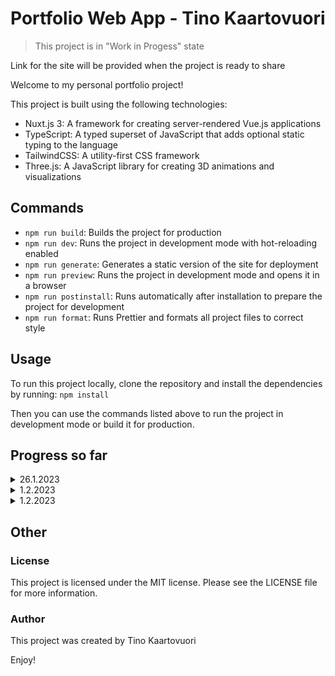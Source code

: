 # Portfolio Web App - Tino Kaartovuori

> This project is in "Work in Progess" state

Link for the site will be provided when the project is ready to share

Welcome to my personal portfolio project!

This project is built using the following technologies:

- Nuxt.js 3: A framework for creating server-rendered Vue.js applications
- TypeScript: A typed superset of JavaScript that adds optional static typing to the language
- TailwindCSS: A utility-first CSS framework
- Three.js: A JavaScript library for creating 3D animations and visualizations

## Commands

- `npm run build`: Builds the project for production
- `npm run dev`: Runs the project in development mode with hot-reloading enabled
- `npm run generate`: Generates a static version of the site for deployment
- `npm run preview`: Runs the project in development mode and opens it in a browser
- `npm run postinstall`: Runs automatically after installation to prepare the project for development
- `npm run format`: Runs Prettier and formats all project files to correct style

## Usage

To run this project locally, clone the repository and install the dependencies by running:
`npm install`

Then you can use the commands listed above to run the project in development mode or build it for production.

## Progress so far

<details>
  <summary>26.1.2023</summary>
  </br>

![](https://github.com/tinokaartovuori/my-portfolio/blob/main/documentation/progress/gifs/2023-01-26-portfolio-ui.gif)

Added some nice sticky UI elements. Three.js scene will be added as background later and on top of that there will be scrollable HTML content. The scroll will be synced between the Three.js scene and HTML content and it will make a very cool effect.

Z-layer: `Sticky UI Elements` <- ( `HTML Content` <- `Three.js Scene` ) < These will have synced scroll behaivour

</details>

<details>
  <summary>1.2.2023</summary>
  </br>

![](https://github.com/tinokaartovuori/my-portfolio/blob/main/documentation/progress/gifs/2023-02-01-portfolio-ui.gif)

- [x] Implemented dark and light mode (`TailwindCSS` and `@nuxtjs/color-mode`)
- [x] Added test canvas
- [x] Used `smooth-scrollbar` and `gsap ticker` to make custom scrolling behaviour
- [x] fix: Reimplemented animated texts with gsap

</details>

<details>
  <summary>1.2.2023</summary>
  </br>

![](https://github.com/tinokaartovuori/my-portfolio/blob/main/documentation/progress/gifs/2023-02-04-portfolio-ui.gif)

- [x] Replaced the previous canvas with Three.js version and made a prototype rounded rectangle in the scene that moves with the scroll
- [x] Made a fun custom scrollbar track
- [x] More responsive design
- [x] fix: Reimplemented toggle switch with gsap

</details>

## Other

### License

This project is licensed under the MIT license. Please see the LICENSE file for more information.

### Author

This project was created by Tino Kaartovuori

Enjoy!
